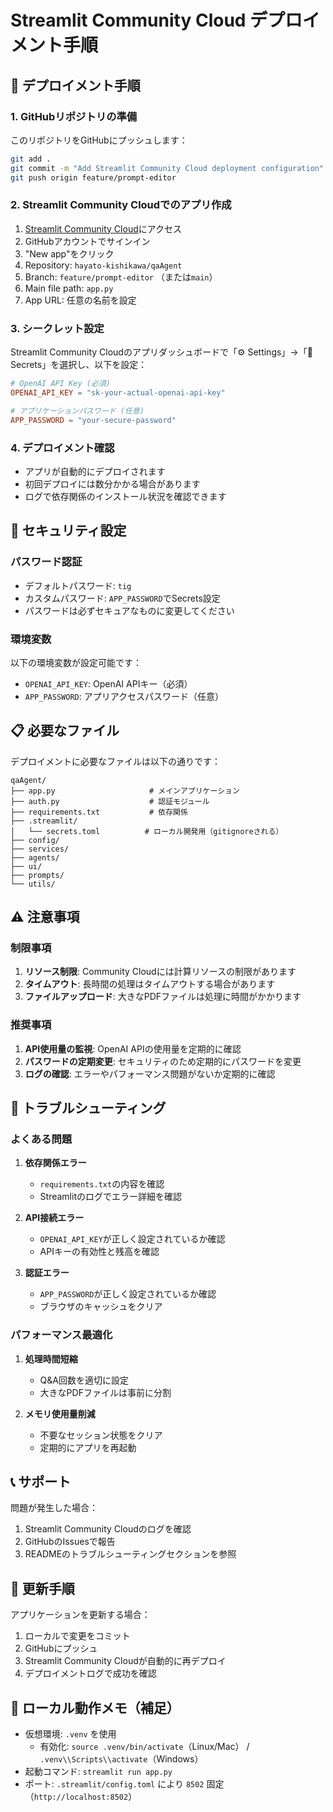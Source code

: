 # Streamlit Community Cloud デプロイメント手順

## 🚀 デプロイメント手順

### 1. GitHubリポジトリの準備

このリポジトリをGitHubにプッシュします：

```bash
git add .
git commit -m "Add Streamlit Community Cloud deployment configuration"
git push origin feature/prompt-editor
```

### 2. Streamlit Community Cloudでのアプリ作成

1. [Streamlit Community Cloud](https://share.streamlit.io/)にアクセス
2. GitHubアカウントでサインイン
3. "New app"をクリック
4. Repository: `hayato-kishikawa/qaAgent`
5. Branch: `feature/prompt-editor` （または`main`）
6. Main file path: `app.py`
7. App URL: 任意の名前を設定

### 3. シークレット設定

Streamlit Community Cloudのアプリダッシュボードで「⚙️ Settings」→「🔐 Secrets」を選択し、以下を設定：

```toml
# OpenAI API Key (必須)
OPENAI_API_KEY = "sk-your-actual-openai-api-key"

# アプリケーションパスワード (任意)
APP_PASSWORD = "your-secure-password"
```

### 4. デプロイメント確認

- アプリが自動的にデプロイされます
- 初回デプロイには数分かかる場合があります
- ログで依存関係のインストール状況を確認できます

## 🔐 セキュリティ設定

### パスワード認証

- デフォルトパスワード: `tig`
- カスタムパスワード: `APP_PASSWORD`でSecrets設定
- パスワードは必ずセキュアなものに変更してください

### 環境変数

以下の環境変数が設定可能です：

- `OPENAI_API_KEY`: OpenAI APIキー（必須）
- `APP_PASSWORD`: アプリアクセスパスワード（任意）

## 📋 必要なファイル

デプロイメントに必要なファイルは以下の通りです：

```
qaAgent/
├── app.py                     # メインアプリケーション
├── auth.py                    # 認証モジュール
├── requirements.txt           # 依存関係
├── .streamlit/
│   └── secrets.toml          # ローカル開発用（gitignoreされる）
├── config/
├── services/
├── agents/
├── ui/
├── prompts/
└── utils/
```

## ⚠️ 注意事項

### 制限事項

1. **リソース制限**: Community Cloudには計算リソースの制限があります
2. **タイムアウト**: 長時間の処理はタイムアウトする場合があります
3. **ファイルアップロード**: 大きなPDFファイルは処理に時間がかかります

### 推奨事項

1. **API使用量の監視**: OpenAI APIの使用量を定期的に確認
2. **パスワードの定期変更**: セキュリティのため定期的にパスワードを変更
3. **ログの確認**: エラーやパフォーマンス問題がないか定期的に確認

## 🔧 トラブルシューティング

### よくある問題

1. **依存関係エラー**
   - `requirements.txt`の内容を確認
   - Streamlitのログでエラー詳細を確認

2. **API接続エラー**
   - `OPENAI_API_KEY`が正しく設定されているか確認
   - APIキーの有効性と残高を確認

3. **認証エラー**
   - `APP_PASSWORD`が正しく設定されているか確認
   - ブラウザのキャッシュをクリア

### パフォーマンス最適化

1. **処理時間短縮**
   - Q&A回数を適切に設定
   - 大きなPDFファイルは事前に分割

2. **メモリ使用量削減**
   - 不要なセッション状態をクリア
   - 定期的にアプリを再起動

## 📞 サポート

問題が発生した場合：

1. Streamlit Community Cloudのログを確認
2. GitHubのIssuesで報告
3. READMEのトラブルシューティングセクションを参照

## 🔄 更新手順

アプリケーションを更新する場合：

1. ローカルで変更をコミット
2. GitHubにプッシュ
3. Streamlit Community Cloudが自動的に再デプロイ
4. デプロイメントログで成功を確認

## 🧪 ローカル動作メモ（補足）

- 仮想環境: `.venv` を使用
  - 有効化: `source .venv/bin/activate`（Linux/Mac） / `.venv\\Scripts\\activate`（Windows）
- 起動コマンド: `streamlit run app.py`
- ポート: `.streamlit/config.toml` により `8502` 固定（`http://localhost:8502`）
